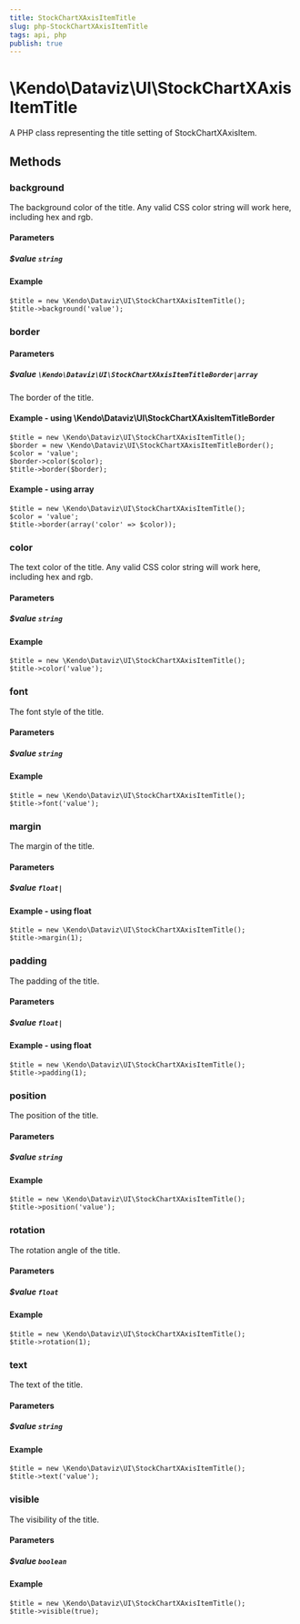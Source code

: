 ```yaml
---
title: StockChartXAxisItemTitle
slug: php-StockChartXAxisItemTitle
tags: api, php
publish: true
---
```


# \Kendo\Dataviz\UI\StockChartXAxisItemTitle

A PHP class representing the title setting of StockChartXAxisItem.


## Methods

### background
The background color of the title. Any valid CSS color string will work here, including
hex and rgb.
#### Parameters

##### $value `string`



#### Example 
    $title = new \Kendo\Dataviz\UI\StockChartXAxisItemTitle();
    $title->background('value');

### border

#### Parameters

##### $value `\Kendo\Dataviz\UI\StockChartXAxisItemTitleBorder|array`

The border of the title.


#### Example - using \Kendo\Dataviz\UI\StockChartXAxisItemTitleBorder

    $title = new \Kendo\Dataviz\UI\StockChartXAxisItemTitle();
    $border = new \Kendo\Dataviz\UI\StockChartXAxisItemTitleBorder();
    $color = 'value';
    $border->color($color);
    $title->border($border);

#### Example - using array

    $title = new \Kendo\Dataviz\UI\StockChartXAxisItemTitle();
    $color = 'value';
    $title->border(array('color' => $color));

### color
The text color of the title. Any valid CSS color string will work here, including hex and rgb.
#### Parameters

##### $value `string`



#### Example 
    $title = new \Kendo\Dataviz\UI\StockChartXAxisItemTitle();
    $title->color('value');

### font
The font style of the title.
#### Parameters

##### $value `string`



#### Example 
    $title = new \Kendo\Dataviz\UI\StockChartXAxisItemTitle();
    $title->font('value');

### margin
The margin of the title.
#### Parameters

##### $value `float|`



#### Example  - using float
    $title = new \Kendo\Dataviz\UI\StockChartXAxisItemTitle();
    $title->margin(1);

### padding
The padding of the title.
#### Parameters

##### $value `float|`



#### Example  - using float
    $title = new \Kendo\Dataviz\UI\StockChartXAxisItemTitle();
    $title->padding(1);

### position
The position of the title.
#### Parameters

##### $value `string`



#### Example 
    $title = new \Kendo\Dataviz\UI\StockChartXAxisItemTitle();
    $title->position('value');

### rotation
The rotation angle of the title.
#### Parameters

##### $value `float`



#### Example 
    $title = new \Kendo\Dataviz\UI\StockChartXAxisItemTitle();
    $title->rotation(1);

### text
The text of the title.
#### Parameters

##### $value `string`



#### Example 
    $title = new \Kendo\Dataviz\UI\StockChartXAxisItemTitle();
    $title->text('value');

### visible
The visibility of the title.
#### Parameters

##### $value `boolean`



#### Example 
    $title = new \Kendo\Dataviz\UI\StockChartXAxisItemTitle();
    $title->visible(true);

